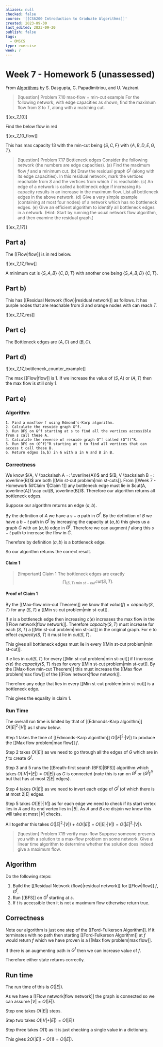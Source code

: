```yaml
---
aliases: null
checked: false
course: '[[CS6200 Introduction to Graduate Algorithms]]'
created: 2023-09-30
last_edited: 2023-09-30
publish: false
tags:
  - OMSCS
type: exercise
week: 7
---
```

# Week 7 - Homework 5 (unassessed)

From [Algorithms](http://algorithmics.lsi.upc.edu/docs/Dasgupta-Papadimitriou-Vazirani.pdf) by S. Dasgupta, C. Papadimitriou, and U. Vazirani.

> [!question] Problem 7.10 max-flow = min-cut example
> For the following network, with edge capacities as shown, find the maximum flow from $S$ to $T$, along with a matching cut.

![[ex_7_10]]

Find the below flow in red

![[ex_7_10_flow]]

This has max capacity 13 with the min-cut being $\{S, C, F\}$ with $\{A, B, D, E, G, T\}$.

>[!question] Problem 7.17 Bottleneck edges
>Consider the following network (the numbers are edge capacities).
>(a) Find the maximum flow $f$ and a minimum cut.
>(b) Draw the residual graph $G^f$ (along with its edge capacities). In this residual network, mark the vertices reachable from $S$ and the vertices from which $T$ is reachable.
>(c) An edge of a network is called a bottleneck edge if increasing its capacity results in an increase in the maximum flow. List all bottleneck edges in the above network.
>(d) Give a very simple example (containing at most four nodes) of a network which has no bottleneck edges.
>(e) Give an efficient algorithm to identify all bottleneck edges in a network. (Hint: Start by running the usual network flow algorithm, and then examine the residual graph.)

![[ex_7_17]]

## **Part a)**

The [[Flow|flow]] is in red below.

![[ex_7_17_flow]]

A minimum cut is $\{S, A, B\}$ $\{C, D, T\}$ with another one being $\{S, A, B, D\}$ $\{C, T\}$.

## **Part b)**

This has [[Residual Network (flow)|residual network]] as follows. It has purple nodes that are reachable from $S$ and orange nodes with can reach $T$.

![[ex_7_17_res]]

## **Part c)**

The Bottleneck edges are $(A,C)$ and $(B,C)$.

## **Part d)**

![[ex_7_17_bottleneck_counter_example]]

The max [[Flow|flow]] is 1. If we increase the value of $(S,A)$ or $(A,T)$ then the max flow is still only 1.

## **Part e)**

### **Algorithm**

```Pseudocode
1. Find a maxflow f using Edmond's-Karp algorithm.
2. Calculate the resuide graph G^f.
3. Run BFS on G^f starting at s to find all the vertices accessible from s call these A.
4. Calculate the reverse of resuide graph G^f called (G^f)^R.
5. Run BFS on (G^f)^R starting at t to find all vertices that can access t call these B.
6. Return edges (a,b) in G with a in A and B in B.
```

### **Correctness**

We know $(A, V \backslash A =: \overline{A})$ and $(B, V \backslash B =: \overline{B})$ are both [[Min st-cut problem|min st-cuts]]. From [[Week 7 - Homework 5#Claim 1|Claim 1]] any bottleneck edge must lie in $cut(A, \overline{A}) \cap cut(B, \overline{B})$. Therefore our algorithm returns all bottleneck edges.

Suppose our algorithm returns an edge $(a,b)$.

By the definition of $A$ we have a $s-a$ path in $G^f$. By the definition of $B$ we have a $b-t$ path in $G^f$ by increasing the capacity at $(a,b)$ this gives us a graph $\tilde{G}$ with an $(a,b)$ edge in $\tilde{G}^f$. Therefore we can augment $f$ along this $s-t$ path to increase the flow in $\tilde{G}$.

Therefore by definition $(a,b)$ is a bottleneck edge.

So our algorithm returns the correct result.

#### Claim 1

>[!important] Claim 1
>The bottleneck edges are exactly
>$$\bigcap_{(S,T) \ min \ st-cut} cut(S,T).$$

#### Proof of Claim 1

By the [[Max-flow min-cut Theorem]] we know that $value(f) = capacity(S,T)$ for any $(S,T)$ a [[Min st-cut problem|min st-cut]].

If $e$ is a bottleneck edge then increasing $c(e)$ increases the max flow in the [[Flow network|flow network]]. Therefore $capacity(S,T)$ must increase for each $(S,T)$ a [[Min st-cut problem|min st-cut]] in the original graph. For e to effect $capacity(S,T)$ it must lie in $cut(S,T)$.

This gives all bottleneck edges must lie in every [[Min st-cut problem|min st-cut]].

If $e$ lies in $cut(S,T)$ for every [[Min st-cut problem|min st-cut]] if I increase $c(e)$ the $capacity(S,T)$ rises for every [[Min st-cut problem|min st-cut]]. By the [[Max-flow min-cut Theorem]] this must increase the [[Max flow problem|max flow]] of the [[Flow network|flow network]].

Therefore any edge that lies in every [[Min st-cut problem|min st-cut]] is a bottleneck edge.

This gives the equality in claim 1.

### **Run Time**

The overall run time is limited by that of [[Edmonds-Karp algorithm]] $O(\vert E \vert^2 \cdot \vert V \vert)$ as I show below.

Step 1 takes the time of [[Edmonds-Karp algorithm]] $O(\vert E \vert^2 \cdot \vert V \vert)$ to produce the [[Max flow problem|max flow]] $f$.

Step 2 takes $O(\vert E \vert)$ as we need to go through all the edges of $G$ which are in $f$ to create $G^f$.

Step 3 and 5 runs the [[Breath-first search (BFS)|BFS]] algorithm which takes $O(\vert V \vert + \vert E \vert) = O(\vert E \vert)$ as $G$ is connected (note this is ran on $G^f$ or $(G^f)^R$ but that has at most $2 \vert E \vert$ edges).

Step 4 takes $O(\vert E \vert)$ as we need to invert each edge of $G^f$ (of which there is at most $2 \vert E \vert$ edges.

Step 5 takes $O(\vert E \vert \cdot \vert V \vert)$ as for each edge we need to check if its start vertex lies in $A$ and its end vertex lies in $\vert B \vert$. As $A$ and $B$ are disjoin we know this will take at most $\vert V \vert$ checks.

All together this takes $O(\vert E \vert^2 \cdot \vert V \vert) + 4 O(\vert E \vert) + O(\vert E \vert \cdot \vert V \vert) = O(\vert E \vert^2 \cdot \vert V \vert)$.


>[!question] Problem 7.19 verify max-flow
>Suppose someone presents you with a solution to a max-flow problem on some network. Give a linear time algorithm to determine whether the solution does indeed give a maximum flow.

## Algorithm

Do the following steps:

1. Build the [[Residual Network (flow)|residual network]] for [[Flow|flow]] $f$, $G^f$.
2. Run [[BFS]] on $G^f$ starting at $s$.
3. If $t$ is accessible then it is not a maximum flow otherwise return true.

## Correctness

Note our algorithm is just one step of the [[Ford-Fulkerson Algorithm]]. If it terminates with no path then starting [[Ford-Fulkerson Algorithm]] at $f$ would return $f$ which we have proven is a [[Max flow problem|max flow]].

If there is an augmenting path in $G^f$ then we can increase value of $f$.

Therefore either state returns correctly.

## Run time

The run time of this is $O(\vert E \vert)$.

As we have a [[Flow network|flow network]] the graph is connected so we can assume $\vert V \vert = O(\vert E \vert)$.

Step one takes $O(\vert E \vert)$ steps.

Step two takes $O(\vert V \vert + \vert E \vert) = O(\vert E \vert)$

Step three takes $O(1)$ as it is just checking a single value in a dictionary.

This gives $2O(\vert E \vert) + O(1) = O(\vert E \vert)$.
